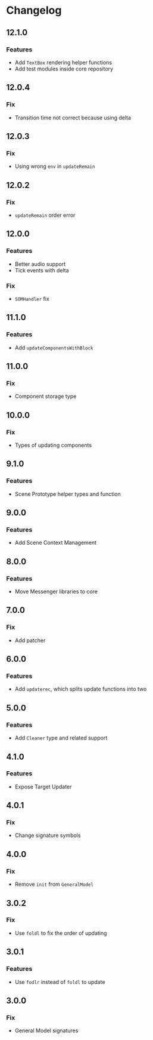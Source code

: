 # Changelog

## 12.1.0

### Features

- Add `TextBox` rendering helper functions
- Add test modules inside core repository

## 12.0.4

### Fix

- Transition time not correct because using delta

## 12.0.3

### Fix

- Using wrong `env` in `updateRemain`

## 12.0.2

### Fix

- `updateRemain` order error

## 12.0.0

### Features

- Better audio support
- Tick events with delta

### Fix

- `SOMHandler` fix

## 11.1.0

### Features

- Add `updateComponentsWithBlock`

## 11.0.0

### Fix

- Component storage type

## 10.0.0

### Fix

- Types of updating components

## 9.1.0

### Features

- Scene Prototype helper types and function

## 9.0.0

### Features

- Add Scene Context Management

## 8.0.0

### Features

- Move Messenger libraries to core

## 7.0.0

### Fix

- Add patcher

## 6.0.0

### Features

- Add `updaterec`, which splits update functions into two

## 5.0.0

### Features

-  Add `Cleaner` type and related support

## 4.1.0

### Features

- Expose Target Updater

## 4.0.1

### Fix

- Change signature symbols

## 4.0.0

### Fix

- Remove `init` from `GeneralModel`

## 3.0.2

### Fix

- Use `foldl` to fix the order of updating

## 3.0.1

### Features

- Use `fodlr` instead of `foldl` to update

## 3.0.0

### Fix

- General Model signatures
